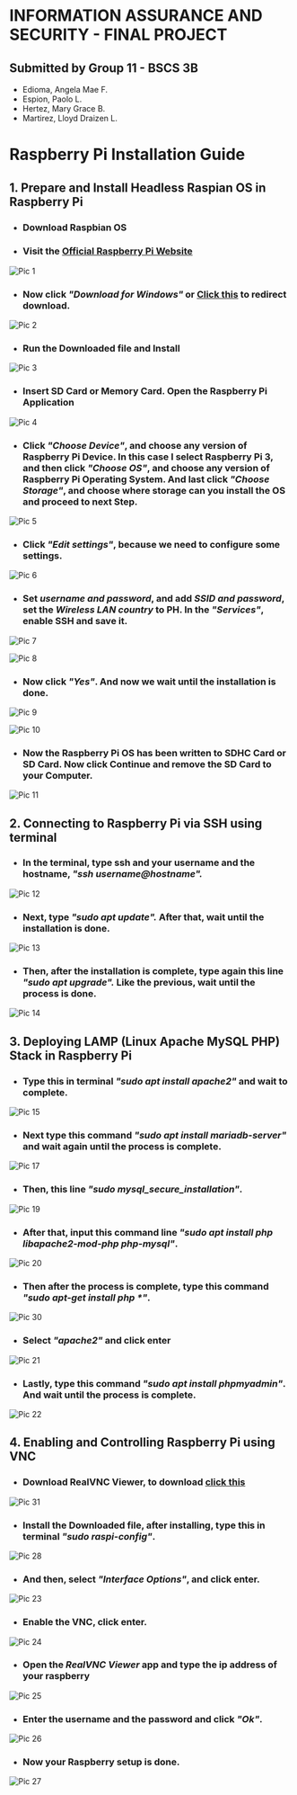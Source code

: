 # INFORMATION ASSURANCE AND SECURITY - FINAL PROJECT
## Submitted by **Group 11 - BSCS 3B**
- Edioma, Angela Mae F.
- Espion, Paolo L.
- Hertez, Mary Grace B.
- Martirez, Lloyd Draizen L.



# Raspberry Pi Installation Guide

## 1. Prepare and Install Headless Raspian OS in Raspberry Pi

- ### Download Raspbian OS

- ### Visit the [Official Raspberry Pi Website](https://www.raspberrypi.com/software/)

![Pic 1]([images/pic1.png](https://github.com/nixbel/INFORMATION-ASSURANCE-AND-SECURITY---FINAL-PROJECT/blob/main/pic1.png))

- ### Now click _**"Download for Windows"**_ or [Click this](https://downloads.raspberrypi.org/imager/imager_latest.exe) to redirect download.

![Pic 2](images/pic2.png)

- ### Run the Downloaded file and Install

![Pic 3](images/pic3.png)

- ### Insert SD Card or Memory Card. Open the Raspberry Pi Application

![Pic 4](images/pic4.png)

- ### Click _**"Choose Device"**_, and choose any version of Raspberry Pi Device. In this case I select Raspberry Pi 3, and then click _**"Choose OS"**_, and choose any version of Raspberry Pi Operating System. And last click _**"Choose Storage"**_, and choose where storage can you install the OS and proceed to next Step.

![Pic 5](images/pic5.png)

- ### Click _**"Edit settings"**_, because we need to configure some settings.

![Pic 6](images/pic6.png)

- ### Set **_username and password_**, and add **_SSID and password_**, set the **_Wireless LAN country_** to PH. In the _**"Services"**_, enable **SSH** and save it.

![Pic 7](images/pic7.png)

![Pic 8](images/pic8.png)

- ### Now click _**"Yes"**_. And now we wait until the installation is done.

![Pic 9](images/pic9.png)

![Pic 10](images/pic10.png)

- ### Now the Raspberry Pi OS has been written to SDHC Card or SD Card. Now click Continue and remove the SD Card to your Computer.

![Pic 11](images/pic11.png)






## 2. Connecting to Raspberry Pi via SSH using terminal

- ### In the terminal, type ssh and your username and the hostname, **_"ssh username@hostname"._**

![Pic 12](images/pic12.png)

- ### Next, type **_"sudo apt update"._** After that, wait until the installation is done.

![Pic 13](images/pic13.png)

- ### Then, after the installation is complete, type again this line **_"sudo apt upgrade"._** Like the previous, wait until the process is done.

![Pic 14](images/pic14.png)

## 3. Deploying LAMP (Linux Apache MySQL PHP) Stack in Raspberry Pi

- ### Type this in terminal **_"sudo apt install apache2"_** and wait to complete.

![Pic 15](images/pic15.png)

- ### Next type this command **_"sudo apt install mariadb-server"_** and wait again until the process is complete.

![Pic 17](images/pic17.png)

- ### Then, this line **_"sudo mysql_secure_installation"_**.

![Pic 19](images/pic19.png)

- ### After that, input this command line **_"sudo apt install php libapache2-mod-php php-mysql"_**.

![Pic 20](images/pic20.png)

- ### Then after the process is complete, type this command **_"sudo apt-get install php *"_**.

![Pic 30](images/pic30.png)

- ### Select **_"apache2"_** and click enter

![Pic 21](images/pic21.png)

- ### Lastly, type this command **_"sudo apt install phpmyadmin"_**. And wait until the process is complete.

![Pic 22](images/pic22.png)

## 4. Enabling and Controlling Raspberry Pi using VNC

- ### Download RealVNC Viewer, to download [click this](https://www.realvnc.com/en/connect/download/viewer/)

![Pic 31](images/pic31.png)

- ### Install the Downloaded file, after installing, type this in terminal **_"sudo raspi-config"_**.

![Pic 28](images/pic28.png)

- ### And then, select **_"Interface Options"_**, and click enter.

![Pic 23](images/pic23.png)

- ### Enable the VNC, click enter.

![Pic 24](images/pic24.png)

- ### Open the **_RealVNC Viewer_** app and type the ip address of your raspberry

![Pic 25](images/pic25.png)

- ### Enter the username and the password and click **_"Ok"_**.

![Pic 26](images/pic26.png)

- ### Now your Raspberry setup is done.

![Pic 27](images/pic27.png)

